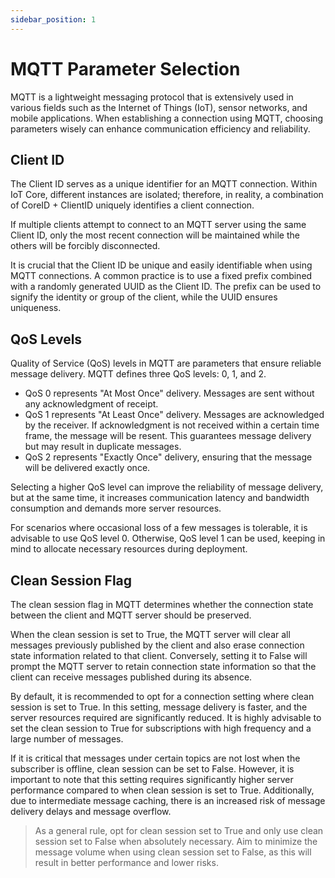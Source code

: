 ```yaml
---
sidebar_position: 1
---
```


# MQTT Parameter Selection

MQTT is a lightweight messaging protocol that is extensively used in various fields such as the Internet of Things (IoT), sensor networks, and mobile applications. When establishing a connection using MQTT, choosing parameters wisely can enhance communication efficiency and reliability.

## Client ID

The Client ID serves as a unique identifier for an MQTT connection. Within IoT Core, different instances are isolated; therefore, in reality, a combination of CoreID + ClientID uniquely identifies a client connection.

If multiple clients attempt to connect to an MQTT server using the same Client ID, only the most recent connection will be maintained while the others will be forcibly disconnected.

It is crucial that the Client ID be unique and easily identifiable when using MQTT connections. A common practice is to use a fixed prefix combined with a randomly generated UUID as the Client ID. The prefix can be used to signify the identity or group of the client, while the UUID ensures uniqueness.

## QoS Levels

Quality of Service (QoS) levels in MQTT are parameters that ensure reliable message delivery. MQTT defines three QoS levels: 0, 1, and 2.

- QoS 0 represents "At Most Once" delivery. Messages are sent without any acknowledgment of receipt.
- QoS 1 represents "At Least Once" delivery. Messages are acknowledged by the receiver. If acknowledgment is not received within a certain time frame, the message will be resent. This guarantees message delivery but may result in duplicate messages.
- QoS 2 represents "Exactly Once" delivery, ensuring that the message will be delivered exactly once.
  
Selecting a higher QoS level can improve the reliability of message delivery, but at the same time, it increases communication latency and bandwidth consumption and demands more server resources.

For scenarios where occasional loss of a few messages is tolerable, it is advisable to use QoS level 0. Otherwise, QoS level 1 can be used, keeping in mind to allocate necessary resources during deployment.

## Clean Session Flag

The clean session flag in MQTT determines whether the connection state between the client and MQTT server should be preserved.

When the clean session is set to True, the MQTT server will clear all messages previously published by the client and also erase connection state information related to that client. Conversely, setting it to False will prompt the MQTT server to retain connection state information so that the client can receive messages published during its absence.

By default, it is recommended to opt for a connection setting where clean session is set to True. In this setting, message delivery is faster, and the server resources required are significantly reduced. It is highly advisable to set the clean session to True for subscriptions with high frequency and a large number of messages.

If it is critical that messages under certain topics are not lost when the subscriber is offline, clean session can be set to False. However, it is important to note that this setting requires significantly higher server performance compared to when clean session is set to True. Additionally, due to intermediate message caching, there is an increased risk of message delivery delays and message overflow.

> As a general rule, opt for clean session set to True and only use clean session set to False when absolutely necessary.
> Aim to minimize the message volume when using clean session set to False, as this will result in better performance and lower risks.